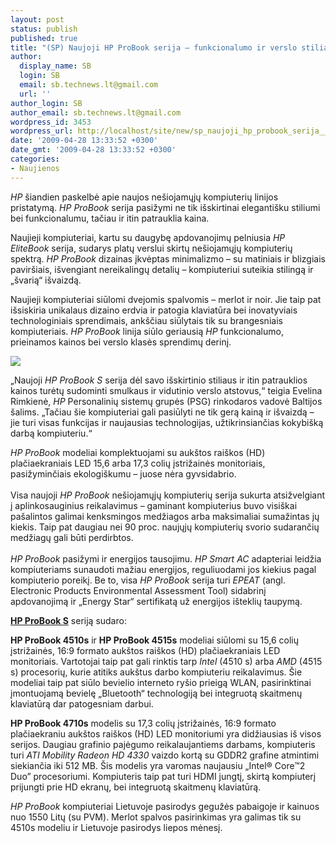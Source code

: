 ```yaml
---
layout: post
status: publish
published: true
title: "(SP) Naujoji HP ProBook serija – funkcionalumo ir verslo stiliaus derinys"
author:
  display_name: SB
  login: SB
  email: sb.technews.lt@gmail.com
  url: ''
author_login: SB
author_email: sb.technews.lt@gmail.com
wordpress_id: 3453
wordpress_url: http://localhost/site/new/sp_naujoji_hp_probook_serija__funkcionalumo_ir_verslo_stiliaus_derinys/
date: '2009-04-28 13:33:52 +0300'
date_gmt: '2009-04-28 13:33:52 +0300'
categories:
- Naujienos
---
```

<p><i>HP</i> šiandien paskelbė apie naujos nešiojamųjų kompiuterių linijos pristatymą. <i>HP ProBook</i> serija pasižymi ne tik išskirtinai elegantišku stiliumi bei funkcionalumu, tačiau ir itin patrauklia kaina.</p>
<p>Naujieji kompiuteriai, kartu su daugybę apdovanojimų pelniusia <i>HP EliteBook</i> serija, sudarys platų verslui skirtų nešiojamųjų kompiuterių spektrą. <i>HP ProBook</i> dizainas įkvėptas minimalizmo – su matiniais ir blizgiais paviršiais, išvengiant nereikalingų detalių – kompiuteriui suteikia stilingą ir „švarią“ išvaizdą.</p>
<p>Naujieji kompiuteriai siūlomi dvejomis spalvomis – merlot ir noir. Jie taip pat išsiskiria unikalaus dizaino erdvia ir patogia klaviatūra bei inovatyviais technologiniais sprendimais, ankščiau siūlytais tik su brangesniais kompiuteriais. <i>HP ProBook</i> linija siūlo geriausią <i>HP</i> funkcionalumo, prieinamos kainos bei verslo klasės sprendimų derinį.</p>
<p><img src="http://www.part.lt/img/8a175bd1887f7002a2cceefc5a794fbc752.jpg" /></p>
<p>„Naujoji <i>HP ProBook S</i> serija dėl savo išskirtinio stiliaus ir itin patrauklios kainos turėtų sudominti smulkaus ir vidutinio verslo atstovus,“ teigia Evelina Rimkienė, <i>HP</i> Personalinių sistemų grupės (PSG) rinkodaros vadovė Baltijos šalims. „Tačiau šie kompiuteriai gali pasiūlyti ne tik gerą kainą ir išvaizdą – jie turi visas funkcijas ir naujausias technologijas, užtikrinsiančias kokybišką darbą kompiuteriu.“</p>
<p><i>HP ProBook</i> modeliai komplektuojami su aukštos raiškos (HD) plačiaekraniais LED 15,6 arba 17,3 colių įstrižainės monitoriais, pasižyminčiais ekologiškumu – juose nėra gyvsidabrio.<br />
<br />Visa naujoji <i>HP ProBook</i> nešiojamųjų kompiuterių serija sukurta atsižvelgiant į aplinkosauginius reikalavimus – gaminant kompiuterius buvo visiškai pašalintos galimai kenksmingos medžiagos arba maksimaliai sumažintas jų kiekis. Taip pat daugiau nei 90 proc. naujųjų kompiuterių svorio sudarančių medžiagų gali būti perdirbtos.<br />
<br /><i>HP ProBook</i> pasižymi ir energijos tausojimu. <i>HP Smart AC</i> adapteriai leidžia kompiuteriams sunaudoti mažiau energijos, reguliuodami jos kiekius pagal kompiuterio poreikį. Be to, visa <i>HP ProBook</i> serija turi <i>EPEAT</i> (angl. Electronic Products Environmental Assessment Tool) sidabrinį apdovanojimą ir „Energy Star“ sertifikatą už energijos išteklių taupymą.</p>
<p><b><u>HP ProBook S</u></b> seriją sudaro:</p>
<p><b>HP ProBook 4510s</b> ir <b>HP ProBook 4515s</b> modeliai siūlomi su 15,6 colių įstrižainės, 16:9 formato aukštos raiškos (HD) plačiaekraniais LED monitoriais. Vartotojai taip pat gali rinktis tarp <i>Intel</i> (4510 s) arba <i>AMD</i> (4515 s) procesorių, kurie atitiks aukštus darbo kompiuteriu reikalavimus. Šie modeliai taip pat siūlo bevielio interneto ryšio prieigą WLAN, pasirinktinai įmontuojamą bevielę „Bluetooth“ technologiją bei integruotą skaitmenų klaviatūrą dar patogesniam darbui.</p>
<p><b>HP ProBook 4710s</b> modelis su 17,3 colių įstrižainės, 16:9 formato plačiaekraniu aukštos raiškos (HD) LED monitoriumi yra didžiausias iš visos serijos. Daugiau grafinio pajėgumo reikalaujantiems darbams, kompiuteris turi <i>ATI Mobility Radeon HD 4330</i> vaizdo kortą su GDDR2 grafine atmintimi siekiančia iki 512 MB. Šis modelis yra varomas naujausiu „Intel® Core™2 Duo” procesoriumi. Kompiuteris taip pat turi HDMI jungtį, skirtą kompiuterį prijungti prie HD ekranų, bei integruotą skaitmenų klaviatūrą.</p>
<p><i>HP ProBook</i> kompiuteriai Lietuvoje pasirodys gegužės pabaigoje ir kainuos nuo 1550 Litų (su PVM). Merlot spalvos pasirinkimas yra galimas tik su 4510s modeliu ir Lietuvoje pasirodys liepos mėnesį. </p>
